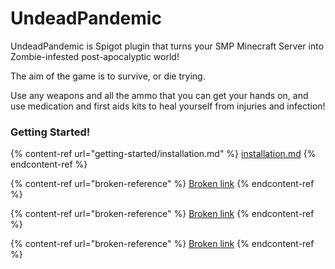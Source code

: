 # UndeadPandemic

UndeadPandemic is Spigot plugin that turns your SMP Minecraft Server into Zombie-infested post-apocalyptic world!

The aim of the game is to survive, or die trying.

Use any weapons and all the ammo that you can get your hands on, and use medication and first aids kits to heal yourself from injuries and infection!

### Getting Started!

{% content-ref url="getting-started/installation.md" %}
[installation.md](getting-started/installation.md)
{% endcontent-ref %}

{% content-ref url="broken-reference" %}
[Broken link](broken-reference)
{% endcontent-ref %}

{% content-ref url="broken-reference" %}
[Broken link](broken-reference)
{% endcontent-ref %}

{% content-ref url="broken-reference" %}
[Broken link](broken-reference)
{% endcontent-ref %}
